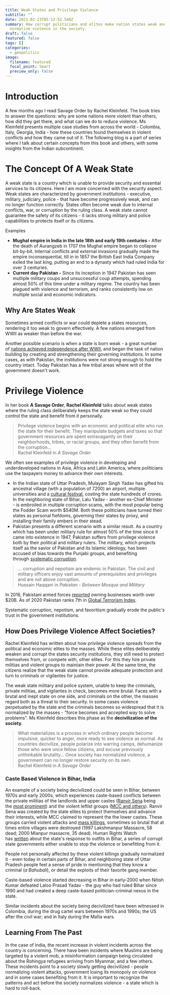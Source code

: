 ```yaml
---
title: Weak States and Privilege Violence
subtitle: ""
date: 2021-02-23T05:12:52.548Z
summary: How corrupt politicians and elites make nation states weak and
  normalize violence in the society.
draft: false
featured: false
tags: []
categories:
  - geopolitics
image:
  filename: featured
  focal_point: Smart
  preview_only: false
---
```

# Introduction

A few months ago I read Savage Order by Rachel Kleinfeld. The book tries to answer the questions: why are some nations more violent than others, how did they get there, and what can we do to reduce violence. Ms Kleinfeld presents multiple case studies from across the world - Colombia, Italy, Georgia, India - how these countries found themselves in violent conflicts and how they came out of it. The following blog is a part of series where I talk about certain concepts from this book and others, with some insights from the Indian subcontinent.

# The Concept Of A Weak State

A weak state is a country which is unable to provide security and essential services to its citizens. Here I am more concerned with the security aspect. Weak states are characterized by government institutions - executive, military, judiciary, police - that have become progressively weak, and can no longer function correctly. States often become weak due to internal conflicts, war, or corruption by the ruling class. A weak state cannot guarantee the safety of its citizens - it lacks strong military and police capabilities to protects itself or its citizens.

Examples

* **Mughal empire in India in the late 18th and early 19th centuries -** After the death of Aurangzeb in 1707 the Mughal empire began to collapse bit-by-bit. Internal conflicts and external invasions gradually made the empire inconsequential, till in in 1857 the British East India Company exiled the last king, putting an end to a dynasty which had ruled India for over 3 centuries.
* **Current day Pakistan -** Since its inception in 1947 Pakistan has seen multiple military coups and unsuccessful coup attempts, spending almost 50% of this time under a military regime. The country has been plagued with violence and terrorism, and ranks consistently low on multiple social and economic indicators.

## Why Are States Weak

Sometimes armed conflicts or war could deplete a states resources, rendering it too weak to govern effectively. A few nations emerged from WWII as weaker than before the war.

Another possible scenario is when a state is born weak - a great number of [nations achieved independence after WWII](https://en.wikipedia.org/wiki/Decolonization), and began the task of nation building by creating and strengthening their governing institutions. In some cases, as with Pakistan, the institutions were not strong enough to hold the country intact. Today Pakistan has a few tribal areas where writ of the government doesn't work.

# Privilege Violence

In her book **A Savage Order**, **Rachel Kleinfeld** talks about weak states where the ruling class deliberately keeps the state weak so they could control the state and benefit from it personally.

> Privilege violence begins with an economic and political elite who run the state for their benefit. They manipulate budgets and taxes so that government resources are spent extravagantly on their neighborhoods, tribes, or racial groups, and they often benefit from the corruption... \
> Rachel Kleinfeld in *A Savage Order*

We often see examples of privilege violence in developing and underdeveloped nations in Asia, Africa and Latin America, where politicians use the taxpayers money to advance their own interests.

* In the Indian state of Uttar Pradesh, Mulayam Singh Yadav has gifted his ancestral village (with a population of 7200) an airport, multiple universities and a [cultural festival](https://www.firstpost.com/politics/mulayams-rs-20-cr-saifai-festival-exposes-audacity-of-political-class-1330515.html), costing the state hundreds of crores. In the neighboring state of Bihar, Lalu Yadav - another ex-Chief Minister - is embroiled in multiple corruption scams, with the most popular being the Fodder Scam worth $540M. Both these politicians have turned their states as personal fiefdoms, governing their states by proxy, and installing their family embers in their stead.
* Pakistan presents a different scenario with a similar result. As a country which has been under military rule for almost 50% of the time since it came into existence in 1947, Pakistan suffers from privilege violence both by their political and military rulers. The military, which projects itself as the savior of Pakistan and its Islamic ideology, has been accused of bias towards the Punjabi groups, and benefiting through [systematic corruption](https://www.nytimes.com/2020/01/23/opinion/pakistan-politicians-military.html).

> ... corruption and nepotism are endemic in Pakistan. The civil and military officers enjoy vast amounts of prerequisites and privileges and are not above corruption. \
> Hussain Haqqani in *Pakistan - Between Mosque and Military*

In 2016, Pakistani armed forces [reported](https://qz.com/india/1134516/inside-pakistans-biggest-business-conglomerate-the-pakistani-military/) owning businesses worth over $20B. As of 2020 Pakistan ranks 7th in [Global Terrorism Index](https://www.visionofhumanity.org/wp-content/uploads/2020/11/GTI-2020-web-1.pdf).

Systematic corruption, nepotism, and favoritism gradually erode the public's trust in the government institutions.

## How Does Privilege Violence Affect Societies?

Rachel Kleinfeld has written about how privilege violence spreads from the political and economic elites to the masses. While these elites deliberately weaken and corrupt the states security institutions, they still need to protect themselves from, or compete with, other elites. For this they hire private militias and violent groups to maintain their power. At the same time, the citizens realize that the weak state cannot provide adequate protection and turn to criminals or vigilantes for justice.

The weak state military and police system, unable to keep the criminals, private militias, and vigilantes in check, becomes more brutal. Faces with a brutal and inept state on one side, and criminals on the other, the masses regard both as a threat to their security. In some cases violence perpetuated by the state and the criminals becomes so widespread that it is normalized by the masses - "force becomes and accepted way to solve problems". Ms Kleinfeld describes this phase as the **decivilization of the society**.

<Indian political parties giving party-ticket to criminals>

> What materializes is a process in which ordinary people become impulsive, quicker to anger, more ready to see violence as normal. As countries decivilize, people polarize into warring camps, dehumanize those who were once fellow citizens, and excuse previously unthinkable brutality... Once society has normalized violence, a government can no longer restore security on its own. \
> Rachel Kleinfeld in *A Savage Order*

### Caste Based Violence in Bihar, India

An example of a society being decivilized could be seen in Bihar, between 1970s and early 2000s, which experiences caste-based conflicts between the private militias of the landlords and upper castes ([Ranvir Sena](https://www.satp.org/satporgtp/countries/india/terroristoutfits/Ranvir_Sena.htm) being the [most prominent](https://www.satp.org/satporgtp/countries/india/terroristoutfits/Private_armies.htm)) and the violent leftist groups ([MCC and others](https://www.satp.org/satporgtp/countries/india/terroristoutfits/mcc.htm)). Ranvir Sena was created by the state elites to protect themselves and advance their interests, while MCC claimed to represent the the lower castes. These groups carried violent attacks and [mass killings](https://www.satp.org/satporgtp/countries/india/terroristoutfits/massacres.htm), sometimes so brutal that at times entire villages were destroyed (1997 Lakshmanpur Massacre, 58 dead; 2000 Mianpur massacre, 35 dead). Human Rights Watch has [written](https://www.hrw.org/reports/1999/india/India994-06.htm) about the state's response to outfits in Bihar, a series of corrupt state governments either unable to stop the violence or benefitting from it.

People not personally affected by these violent killings gradually normalized it - even today in certain parts of Bihar, and neighboring state of Uttar Pradesh people feel a sense of pride in mentioning that they know a criminal (*a Bahubali*), or detail the exploits of their favorite gang member.

Caste-based violence started decreasing in Bihar in early-2000 when Nitish Kumar defeated Laloo Prasad Yadav - the guy who had ruled Bihar since 1990 and had created a deep caste-based politician-criminal nexus in the state.

Similar incidents about the society being decivilized have been witnessed in Colombia, during the drug cartel wars between 1970s and 1990s; the US after the civil war; and in Italy during the Mafia wars.

## Learning From The Past

In the case of India, the recent increase in violent incidents across the country is concerning. There have been incidents where Muslims are being targeted by a violent mob, a misinformation campaign being circulated about the Rohingya refugees arriving from Myanmar, and a few others. These incidents point to a society slowly getting decivilized - people normalizing violent attacks, government losing its monopoly on violence and in some cases benefiting from it. It is important to recognize the patterns and act before the society normalizes violence - a state which is hard to roll-back.